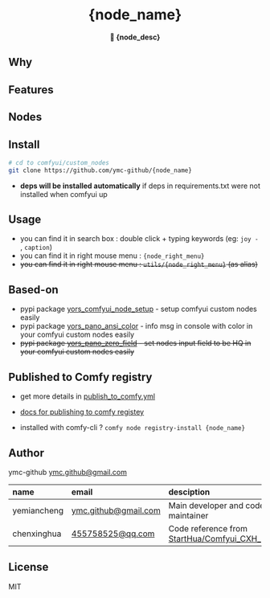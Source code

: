 <div align="center">
  <h1>{node_name}</h1>
  <p>
    <strong>🤖 {node_desc} </strong>
  </p>

</div>

<!-- inject desc here -->
<!-- inject-desc -->

## Why

<!-- inject why here -->
<!-- inject-why -->


## Features

<!-- inject feat here -->
<!-- inject-features -->

## Nodes

<!-- inject node here -->
<!-- inject-nodes -->

## Install 

```bash
# cd to comfyui/custom_nodes
git clone https://github.com/ymc-github/{node_name}
```
- **deps will be installed automatically** if deps in requirements.txt were not installed when comfyui up

<!-- inject model here -->
<!-- inject-models -->


## Usage

- you can find it in search box : double click + typing keywords (eg: `joy - `, `caption`)
- you can find it in right mouse menu : `{node_right_menu}`
- ~~you can find it in right mouse menu : `utils/{node_right_menu}` (as alias)~~

## Based-on

- pypi package [yors_comfyui_node_setup](https://pypi.org/project/yors_comfyui_node_setup/) -  setup comfyui custom nodes easily
- pypi package [yors_pano_ansi_color](https://pypi.org/project/yors_pano_ansi_color/) - info msg in console with color in your comfyui custom nodes easily
- ~~pypi package [yors_pano_zero_field](https://pypi.org/project/yors_pano_zero_field/) - set nodes input field to be HQ in your comfyui custom nodes easily~~


## Published to Comfy registry

- get more details in [publish_to_comfy.yml](.github/workflows/publish_to_comfy.yml)

- [docs for publishing to comfy registey](https://docs.comfy.org/registry/overview)

- installed with comfy-cli ? `comfy node registry-install {node_name}`

## Author

ymc-github <ymc.github@gmail.com>

name|email|desciption
:--|:--|:--
yemiancheng|<ymc.github@gmail.com>|Main developer and code maintainer|
chenxinghua|<455758525@qq.com>|Code reference from [StartHua/Comfyui_CXH_joy_caption](https://github.com/StartHua/Comfyui_CXH_joy_caption)|

## License

MIT